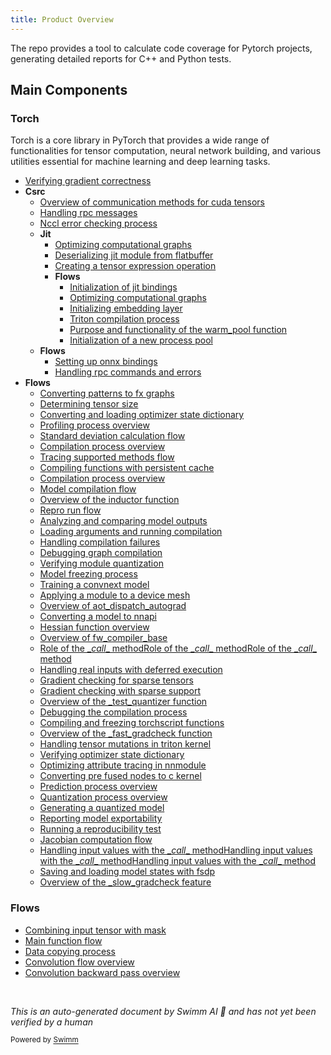 ```yaml
---
title: Product Overview
---
```

The repo provides a tool to calculate code coverage for Pytorch projects, generating detailed reports for C++ and Python tests.

## Main Components

### Torch

Torch is a core library in PyTorch that provides a wide range of functionalities for tensor computation, neural network building, and various utilities essential for machine learning and deep learning tasks.

- <SwmLink doc-title="Verifying gradient correctness">[Verifying gradient correctness](.swm/verifying-gradient-correctness.9s47s7pw.sw.md)</SwmLink>
- **Csrc**
  - <SwmLink doc-title="Overview of communication methods for cuda tensors">[Overview of communication methods for cuda tensors](.swm/overview-of-communication-methods-for-cuda-tensors.8fjjjx4p.sw.md)</SwmLink>
  - <SwmLink doc-title="Handling rpc messages">[Handling rpc messages](.swm/handling-rpc-messages.b283hlyl.sw.md)</SwmLink>
  - <SwmLink doc-title="Nccl error checking process">[Nccl error checking process](.swm/nccl-error-checking-process.q8t1y1o7.sw.md)</SwmLink>
  - **Jit**
    - <SwmLink doc-title="Optimizing computational graphs">[Optimizing computational graphs](.swm/optimizing-computational-graphs.soe935b2.sw.md)</SwmLink>
    - <SwmLink doc-title="Deserializing jit module from flatbuffer">[Deserializing jit module from flatbuffer](.swm/deserializing-jit-module-from-flatbuffer.iyz4n2y7.sw.md)</SwmLink>
    - <SwmLink doc-title="Creating a tensor expression operation">[Creating a tensor expression operation](.swm/creating-a-tensor-expression-operation.kmj6a5ws.sw.md)</SwmLink>
    - **Flows**
      - <SwmLink doc-title="Initialization of jit bindings">[Initialization of jit bindings](.swm/initialization-of-jit-bindings.nk05xqdx.sw.md)</SwmLink>
      - <SwmLink doc-title="Optimizing computational graphs">[Optimizing computational graphs](.swm/optimizing-computational-graphs.0crpuwyc.sw.md)</SwmLink>
      - <SwmLink doc-title="Initializing embedding layer">[Initializing embedding layer](.swm/initializing-embedding-layer.l7lnbxk1.sw.md)</SwmLink>
      - <SwmLink doc-title="Triton compilation process">[Triton compilation process](.swm/triton-compilation-process.fzf0vu27.sw.md)</SwmLink>
      - <SwmLink doc-title="Purpose and functionality of the warm_pool function">[Purpose and functionality of the warm_pool function](.swm/purpose-and-functionality-of-the-warm_pool-function.nnrpuzi5.sw.md)</SwmLink>
      - <SwmLink doc-title="Initialization of a new process pool">[Initialization of a new process pool](.swm/initialization-of-a-new-process-pool.jq1juld3.sw.md)</SwmLink>
  - **Flows**
    - <SwmLink doc-title="Setting up onnx bindings">[Setting up onnx bindings](.swm/setting-up-onnx-bindings.uc8xtylb.sw.md)</SwmLink>
    - <SwmLink doc-title="Handling rpc commands and errors">[Handling rpc commands and errors](.swm/handling-rpc-commands-and-errors.2kf1r3sk.sw.md)</SwmLink>
- **Flows**
  - <SwmLink doc-title="Converting patterns to fx graphs">[Converting patterns to fx graphs](.swm/converting-patterns-to-fx-graphs.8lf1de15.sw.md)</SwmLink>
  - <SwmLink doc-title="Determining tensor size">[Determining tensor size](.swm/determining-tensor-size.9duzig84.sw.md)</SwmLink>
  - <SwmLink doc-title="Converting and loading optimizer state dictionary">[Converting and loading optimizer state dictionary](.swm/converting-and-loading-optimizer-state-dictionary.ljjxhjze.sw.md)</SwmLink>
  - <SwmLink doc-title="Profiling process overview">[Profiling process overview](.swm/profiling-process-overview.17zzk2is.sw.md)</SwmLink>
  - <SwmLink doc-title="Standard deviation calculation flow">[Standard deviation calculation flow](.swm/standard-deviation-calculation-flow.okjga6ms.sw.md)</SwmLink>
  - <SwmLink doc-title="Compilation process overview">[Compilation process overview](.swm/compilation-process-overview.dikv26rm.sw.md)</SwmLink>
  - <SwmLink doc-title="Tracing supported methods flow">[Tracing supported methods flow](.swm/tracing-supported-methods-flow.2qiojc3t.sw.md)</SwmLink>
  - <SwmLink doc-title="Compiling functions with persistent cache">[Compiling functions with persistent cache](.swm/compiling-functions-with-persistent-cache.4cups9ku.sw.md)</SwmLink>
  - <SwmLink doc-title="Compilation process overview">[Compilation process overview](.swm/compilation-process-overview.69zl8nid.sw.md)</SwmLink>
  - <SwmLink doc-title="Model compilation flow">[Model compilation flow](.swm/model-compilation-flow.kxrstoeu.sw.md)</SwmLink>
  - <SwmLink doc-title="Overview of the inductor function">[Overview of the inductor function](.swm/overview-of-the-inductor-function.n1lmarke.sw.md)</SwmLink>
  - <SwmLink doc-title="Repro run flow">[Repro run flow](.swm/repro-run-flow.0cwo559r.sw.md)</SwmLink>
  - <SwmLink doc-title="Analyzing and comparing model outputs">[Analyzing and comparing model outputs](.swm/analyzing-and-comparing-model-outputs.05mpvybs.sw.md)</SwmLink>
  - <SwmLink doc-title="Loading arguments and running compilation">[Loading arguments and running compilation](.swm/loading-arguments-and-running-compilation.qegkrjpr.sw.md)</SwmLink>
  - <SwmLink doc-title="Handling compilation failures">[Handling compilation failures](.swm/handling-compilation-failures.sbjxiwq1.sw.md)</SwmLink>
  - <SwmLink doc-title="Debugging graph compilation">[Debugging graph compilation](.swm/debugging-graph-compilation.q1meopex.sw.md)</SwmLink>
  - <SwmLink doc-title="Verifying module quantization">[Verifying module quantization](.swm/verifying-module-quantization.gtfpuh5q.sw.md)</SwmLink>
  - <SwmLink doc-title="Model freezing process">[Model freezing process](.swm/model-freezing-process.dpdj3klv.sw.md)</SwmLink>
  - <SwmLink doc-title="Training a convnext model">[Training a convnext model](.swm/training-a-convnext-model.cs19xfww.sw.md)</SwmLink>
  - <SwmLink doc-title="Applying a module to a device mesh">[Applying a module to a device mesh](.swm/applying-a-module-to-a-device-mesh.6gwywlhn.sw.md)</SwmLink>
  - <SwmLink doc-title="Overview of aot_dispatch_autograd">[Overview of aot_dispatch_autograd](.swm/overview-of-aot_dispatch_autograd.trnqxfes.sw.md)</SwmLink>
  - <SwmLink doc-title="Converting a model to nnapi">[Converting a model to nnapi](.swm/converting-a-model-to-nnapi.avzv96q7.sw.md)</SwmLink>
  - <SwmLink doc-title="Hessian function overview">[Hessian function overview](.swm/hessian-function-overview.1l94pf7k.sw.md)</SwmLink>
  - <SwmLink doc-title="Overview of fw_compiler_base">[Overview of fw_compiler_base](.swm/overview-of-fw_compiler_base.t9l42g82.sw.md)</SwmLink>
  - <SwmLink doc-title="Role of the __call__ method">[Role of the \__call_\_ method](.swm/role-of-the-__call__-method.zsnu3jvn.sw.md)</SwmLink><SwmLink doc-title="Role of the __call__ method">[Role of the \__call_\_ method](.swm/role-of-the-__call__-method.zsnu3jvn.sw.md)</SwmLink><SwmLink doc-title="Role of the __call__ method">[Role of the \__call_\_ method](.swm/role-of-the-__call__-method.zsnu3jvn.sw.md)</SwmLink>
  - <SwmLink doc-title="Handling real inputs with deferred execution">[Handling real inputs with deferred execution](.swm/handling-real-inputs-with-deferred-execution.hn4hh7zy.sw.md)</SwmLink>
  - <SwmLink doc-title="Gradient checking for sparse tensors">[Gradient checking for sparse tensors](.swm/gradient-checking-for-sparse-tensors.bwr95xhp.sw.md)</SwmLink>
  - <SwmLink doc-title="Gradient checking with sparse support">[Gradient checking with sparse support](.swm/gradient-checking-with-sparse-support.lw3l2wk1.sw.md)</SwmLink>
  - <SwmLink doc-title="Overview of the _test_quantizer function">[Overview of the \_test_quantizer function](.swm/overview-of-the-_test_quantizer-function.idcys3s8.sw.md)</SwmLink>
  - <SwmLink doc-title="Debugging the compilation process">[Debugging the compilation process](.swm/debugging-the-compilation-process.di7urj77.sw.md)</SwmLink>
  - <SwmLink doc-title="Compiling and freezing torchscript functions">[Compiling and freezing torchscript functions](.swm/compiling-and-freezing-torchscript-functions.4rskwazh.sw.md)</SwmLink>
  - <SwmLink doc-title="Overview of the _fast_gradcheck function">[Overview of the \_fast_gradcheck function](.swm/overview-of-the-_fast_gradcheck-function.t762ipc9.sw.md)</SwmLink>
  - <SwmLink doc-title="Handling tensor mutations in triton kernel">[Handling tensor mutations in triton kernel](.swm/handling-tensor-mutations-in-triton-kernel.ndo3alm7.sw.md)</SwmLink>
  - <SwmLink doc-title="Verifying optimizer state dictionary">[Verifying optimizer state dictionary](.swm/verifying-optimizer-state-dictionary.na8u2jgn.sw.md)</SwmLink>
  - <SwmLink doc-title="Optimizing attribute tracing in nnmodule">[Optimizing attribute tracing in nnmodule](.swm/optimizing-attribute-tracing-in-nnmodule.9xfwdvnu.sw.md)</SwmLink>
  - <SwmLink doc-title="Converting pre fused nodes to c kernel">[Converting pre fused nodes to c kernel](.swm/converting-pre-fused-nodes-to-c-kernel.6jz6e8tb.sw.md)</SwmLink>
  - <SwmLink doc-title="Prediction process overview">[Prediction process overview](.swm/prediction-process-overview.efzgoalf.sw.md)</SwmLink>
  - <SwmLink doc-title="Quantization process overview">[Quantization process overview](.swm/quantization-process-overview.5iwb9ro0.sw.md)</SwmLink>
  - <SwmLink doc-title="Generating a quantized model">[Generating a quantized model](.swm/generating-a-quantized-model.7sfig950.sw.md)</SwmLink>
  - <SwmLink doc-title="Reporting model exportability">[Reporting model exportability](.swm/reporting-model-exportability.4mgtpxu7.sw.md)</SwmLink>
  - <SwmLink doc-title="Running a reproducibility test">[Running a reproducibility test](.swm/running-a-reproducibility-test.j79inq7p.sw.md)</SwmLink>
  - <SwmLink doc-title="Jacobian computation flow">[Jacobian computation flow](.swm/jacobian-computation-flow.63jd7ulu.sw.md)</SwmLink>
  - <SwmLink doc-title="Handling input values with the __call__ method">[Handling input values with the \__call_\_ method](.swm/handling-input-values-with-the-__call__-method.r68h90dg.sw.md)</SwmLink><SwmLink doc-title="Handling input values with the __call__ method">[Handling input values with the \__call_\_ method](.swm/handling-input-values-with-the-__call__-method.r68h90dg.sw.md)</SwmLink><SwmLink doc-title="Handling input values with the __call__ method">[Handling input values with the \__call_\_ method](.swm/handling-input-values-with-the-__call__-method.r68h90dg.sw.md)</SwmLink>
  - <SwmLink doc-title="Saving and loading model states with fsdp">[Saving and loading model states with fsdp](.swm/saving-and-loading-model-states-with-fsdp.yv0fq4z1.sw.md)</SwmLink>
  - <SwmLink doc-title="Overview of the _slow_gradcheck feature">[Overview of the \_slow_gradcheck feature](.swm/overview-of-the-_slow_gradcheck-feature.qqku4u8q.sw.md)</SwmLink>

### Flows

- <SwmLink doc-title="Combining input tensor with mask">[Combining input tensor with mask](.swm/combining-input-tensor-with-mask.76z7621y.sw.md)</SwmLink>
- <SwmLink doc-title="Main function flow">[Main function flow](.swm/main-function-flow.y5a7dw7w.sw.md)</SwmLink>
- <SwmLink doc-title="Data copying process">[Data copying process](.swm/data-copying-process.1aq7muf8.sw.md)</SwmLink>
- <SwmLink doc-title="Convolution flow overview">[Convolution flow overview](.swm/convolution-flow-overview.7oflgm56.sw.md)</SwmLink>
- <SwmLink doc-title="Convolution backward pass overview">[Convolution backward pass overview](.swm/convolution-backward-pass-overview.snftxu29.sw.md)</SwmLink>

&nbsp;

*This is an auto-generated document by Swimm AI 🌊 and has not yet been verified by a human*

<SwmMeta version="3.0.0" repo-id="Z2l0aHViJTNBJTNBcHl0b3JjaC1hdXRvZG9jcy1kZW1vJTNBJTNBU3dpbW0tRGVtbw==" repo-name="pytorch-autodocs-demo"><sup>Powered by [Swimm](https://app.swimm.io/)</sup></SwmMeta>
